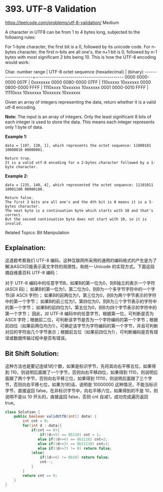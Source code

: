 # 393. UTF-8 Validation
<https://leetcode.com/problems/utf-8-validation/>
Medium

A character in UTF8 can be from 1 to 4 bytes long, subjected to the following rules:

For 1-byte character, the first bit is a 0, followed by its unicode code.
For n-bytes character, the first n-bits are all one's, the n+1 bit is 0, followed by n-1 bytes with most significant 2 bits being 10.
This is how the UTF-8 encoding would work:

   Char. number range  |        UTF-8 octet sequence
      (hexadecimal)    |              (binary)
   --------------------+---------------------------------------------
   0000 0000-0000 007F | 0xxxxxxx
   0000 0080-0000 07FF | 110xxxxx 10xxxxxx
   0000 0800-0000 FFFF | 1110xxxx 10xxxxxx 10xxxxxx
   0001 0000-0010 FFFF | 11110xxx 10xxxxxx 10xxxxxx 10xxxxxx

Given an array of integers representing the data, return whether it is a valid utf-8 encoding.

**Note:**
The input is an array of integers. Only the least significant 8 bits of each integer is used to store the data. This means each integer represents only 1 byte of data.

**Example 1:**

    data = [197, 130, 1], which represents the octet sequence: 11000101 10000010 00000001.

    Return true.
    It is a valid utf-8 encoding for a 2-bytes character followed by a 1-byte character.

**Example 2:**

    data = [235, 140, 4], which represented the octet sequence: 11101011 10001100 00000100.

    Return false.
    The first 3 bits are all one's and the 4th bit is 0 means it is a 3-bytes character.
    The next byte is a continuation byte which starts with 10 and that's correct.
    But the second continuation byte does not start with 10, so it is invalid.

Related Topics: Bit Manipulation

## Explaination: 

这道题考察我们 UTF-8 编码，这种互联网所采用的通用的编码格式的产生是为了解决ASCII只能表示英文字符的局限性，和统一 Unicode 的实现方式。下面这段摘自维基百科 UTF-8 编码：

对于 UTF-8 编码中的任意字节B，如果B的第一位为0，则B独立的表示一个字符(ASCII 码)；
如果B的第一位为1，第二位为0，则B为一个多字节字符中的一个字节(非 ASCII 字符)；
如果B的前两位为1，第三位为0，则B为两个字节表示的字符中的第一个字节；
如果B的前三位为1，第四位为0，则B为三个字节表示的字符中的第一个字节；
如果B的前四位为1，第五位为0，则B为四个字节表示的字符中的第一个字节；
因此，对 UTF-8 编码中的任意字节，根据第一位，可判断是否为 ASCII 字符；根据前二位，可判断该字节是否为一个字符编码的第一个字节；根据前四位（如果前两位均为1），可确定该字节为字符编码的第一个字节，并且可判断对应的字符由几个字节表示；根据前五位（如果前四位为1），可判断编码是否有错误或数据传输过程中是否有错误。

## Bit Shift Solution: 

这种方法也是要记连续1的个数，如果是标识字节，先将其向右平移五位，如果得到 110，则说明后面跟了一个字节，否则向右平移四位，如果得到 1110，则说明后面跟了两个字节，否则向右平移三位，如果得到 11110，则说明后面跟了三个字节，否则向右平移七位，如果为1的话，说明是 10000000 这种情况，不能当标识字节，直接返回 false。在非标识字节中，向右平移六位，如果得到的不是 10，则说明不是以 10 开头的，直接返回 false，否则 cnt 自减1，成功完成遍历返回 true。

```java
class Solution {
    public boolean validUtf8(int[] data) {
        int cnt = 0;
        for(int d : data){
            if(cnt == 0){
                if((d>>5) == 0b110) cnt = 1;
               else if((d>>4) == 0b1110) cnt=2;
               else if((d>>3) == 0b11110) cnt=3;
               else if((d>>7) != 0) return false;
            }else{
                if((d>>6) != 0b10) return false;
                cnt--;
            }
        }
        return cnt == 0;
    }
}
```